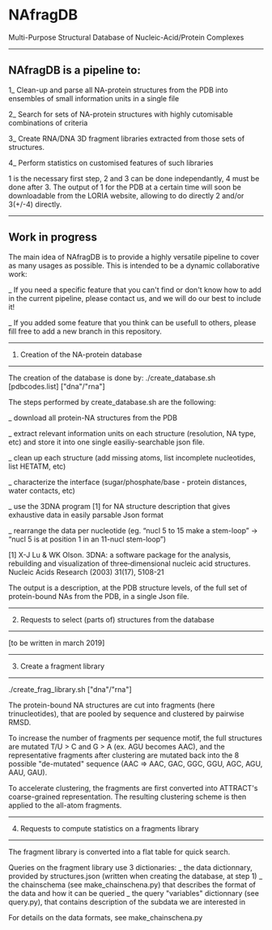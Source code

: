 # NAfragDB
Multi-Purpose Structural Database of Nucleic-Acid/Protein Complexes

--------------------------------------------------------------------------
NAfragDB is a pipeline to:
--------------------------------------------------------------------------
1_ Clean-up and parse all NA-protein structures from the PDB into ensembles of small information units in a single file

2_ Search for sets of NA-protein structures with highly cutomisable combinations of criteria

3_ Create RNA/DNA 3D fragment libraries extracted from those sets of structures.

4_ Perform statistics on customised features of such libraries

1 is the necessary first step, 2 and 3 can be done independantly, 4 must be done after 3.
The output of 1 for the PDB at a certain time will soon be downloadable from the LORIA website, allowing to do directly 2 and/or 3(+/-4) directly.

--------------------------------------------------------------------------
Work in progress
--------------------------------------------------------------------------
The main idea of NAfragDB is to provide a highly versatile pipeline to cover as many usages as possible.
This is intended to be a dynamic collaborative work:

_ If you need a specific feature that you can't find or don't know how to add in the current pipeline, please contact us, and we will do our best to include it!

_ If you added some feature that you think can be usefull to others, please fill free to add a new branch in this repository.

--------------------------------------------------------------------------
1. Creation of the NA-protein database
--------------------------------------------------------------------------
The creation of the database is done by:
./create_database.sh [pdbcodes.list] ["dna"/"rna"]

The steps performed by create_database.sh are the following:

_ download all protein-NA structures from the PDB

_ extract relevant information units on each structure (resolution, NA type, etc) and store it into one single easiliy-searchable json file.

_ clean up each structure (add missing atoms, list incomplete nucleotides, list HETATM, etc)

_ characterize the interface (sugar/phosphate/base - protein distances, water contacts, etc)

_ use the 3DNA program [1] for NA structure description that gives exhaustive data in easily parsable Json format

_ rearrange the data per nucleotide (eg. “nucl 5 to 15 make a stem-loop” → “nucl 5 is at position 1 in an 11-nucl stem-loop”)

[1] X-J Lu & WK Olson. 3DNA: a software package for the analysis, rebuilding and visualization of three‐dimensional nucleic acid structures. Nucleic Acids Research (2003) 31(17), 5108-21

The output is a description, at the PDB structure levels, of the full set of protein-bound NAs from the PDB, in a single Json file.


--------------------------------------------------------------------------
2. Requests to select (parts of) structures from the database
--------------------------------------------------------------------------
[to be written in march 2019]


--------------------------------------------------------------------------
3. Create a fragment library
--------------------------------------------------------------------------
./create_frag_library.sh ["dna"/"rna"]

The protein-bound NA structures are cut into fragments (here trinucleotides), that are pooled by sequence and clustered by pairwise RMSD.

To increase the number of fragments per sequence motif, the full structures are mutated T/U > C and G > A (ex. AGU becomes AAC), and the representative fragments after clustering are mutated back into the 8 possible "de-mutated" sequence (AAC => AAC, GAC, GGC, GGU, AGC, AGU, AAU, GAU).

To accelerate clustering, the fragments are first converted into ATTRACT's coarse-grained representation. The resulting clustering scheme is then applied to the all-atom fragments.


--------------------------------------------------------------------------
4. Requests to compute statistics on a fragments library
--------------------------------------------------------------------------
The fragment library is converted into a flat table for quick search.

Queries on the fragment library use 3 dictionaries:
_ the data dictionnary, provided by structures.json (written when creating the database, at step 1)
_ the chainschema (see make_chainschena.py) that describes the format of the data and how it can be queried
_ the query "variables" dictionnary (see query.py), that contains description of the subdata we are interested in

For details on the data formats, see make_chainschena.py
